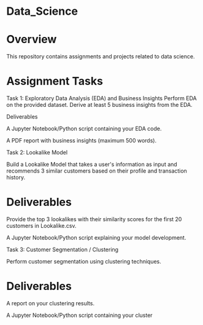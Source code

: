 # Data_Science
# Overview
This repository contains assignments and projects related to data science.

# Assignment Tasks
Task 1: Exploratory Data Analysis (EDA) and Business Insights
Perform EDA on the provided dataset.
Derive at least 5 business insights from the EDA.

Deliverables


A Jupyter Notebook/Python script containing your EDA code.


A PDF report with business insights (maximum 500 words).

Task 2: Lookalike Model

Build a Lookalike Model that takes a user's information as input and recommends 3 similar customers based on their profile and transaction history.

# Deliverables
Provide the top 3 lookalikes with their similarity scores for the first 20 customers in Lookalike.csv.

A Jupyter Notebook/Python script explaining your model development.

Task 3: Customer Segmentation / Clustering

Perform customer segmentation using clustering techniques.

# Deliverables

A report on your clustering results.

A Jupyter Notebook/Python script containing your cluster
